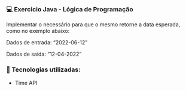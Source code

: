 ### :computer: Exercicio Java - Lógica de Programação 

Implementar o necessário para que o mesmo retorne a data esperada, como no exemplo abaixo:

Dados de entrada: “2022-06-12”

Dados de saída: “12-04-2022”


### :rocket: Tecnologias utilizadas:

- Time API 
